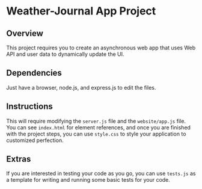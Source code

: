 # Weather-Journal App Project

## Overview
This project requires you to create an asynchronous web app that uses Web API and user data to dynamically update the UI. 

## Dependencies
Just have a browser, node.js, and express.js to edit the files.

## Instructions
This will require modifying the `server.js` file and the `website/app.js` file. You can see `index.html` for element references, and once you are finished with the project steps, you can use `style.css` to style your application to customized perfection.

## Extras
If you are interested in testing your code as you go, you can use `tests.js` as a template for writing and running some basic tests for your code.

